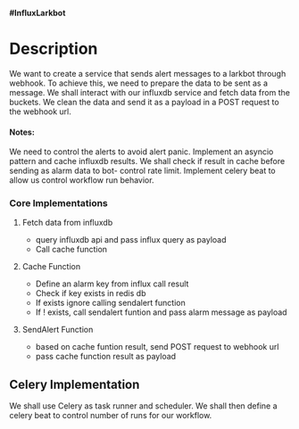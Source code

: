 <strong>#InfluxLarkbot</strong>

<h1>Description</h1>
We want to create a service that sends alert messages to a larkbot through webhook.
To achieve this, we need to prepare the data to be sent as a message.
We shall interact with our influxdb service and fetch data from the buckets.
We clean the data and send it as a payload in a POST request to the webhook url.
<br/>
</hr>

<h4>Notes:</h4>

We need to control the alerts to avoid alert panic.
Implement an asyncio pattern and cache influxdb results. We shall check if result in cache  before sending as alarm data to bot- control rate limit.
Implement celery beat to allow us control workflow run behavior.

<h3> Core Implementations</h3>

1. Fetch data from influxdb
    - query influxdb api and pass influx query as payload
    - Call cache function

2. Cache Function
    - Define an alarm key from influx call result
    - Check if key exists in redis db
    - If exists ignore calling sendalert function
    - If ! exists, call sendalert funtion and pass alarm message as payload

2. SendAlert Function
    - based on cache funtion result, send POST request to webhook url
    - pass cache function result as payload


<h2>Celery Implementation</h2>
We shall use Celery as task runner and scheduler. We shall then define a celery beat to control number of runs for our workflow.


